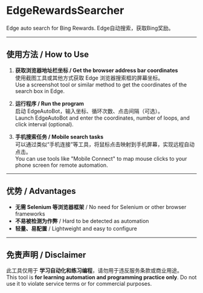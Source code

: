# EdgeRewardsSearcher
Edge auto search for Bing Rewards.   Edge自动搜索，获取Bing奖励。

---
## 使用方法 / How to Use
1. **获取浏览器地址栏坐标 / Get the browser address bar coordinates**  
   使用截图工具或其他方式获取 Edge 浏览器搜索框的屏幕坐标。  
   Use a screenshot tool or similar method to get the coordinates of the search box in Edge.

2. **运行程序 / Run the program**  
   启动 EdgeAutoBot，输入坐标、循环次数、点击间隔（可选）。  
   Launch EdgeAutoBot and enter the coordinates, number of loops, and click interval (optional).

3. **手机搜索任务 / Mobile search tasks**  
   可以通过类似“手机连接”等工具，将鼠标点击映射到手机屏幕，实现远程自动点击。  
   You can use tools like "Mobile Connect" to map mouse clicks to your phone screen for remote automation.

---
## 优势 / Advantages
- **无需 Selenium 等浏览器框架** / No need for Selenium or other browser frameworks  
- **不易被检测为作弊** / Hard to be detected as automation  
- **轻量、易配置** / Lightweight and easy to configure

---

## 免责声明 / Disclaimer
此工具仅用于 **学习自动化和练习编程**，请勿用于违反服务条款或商业用途。  
This tool is **for learning automation and programming practice only**. Do not use it to violate service terms or for commercial purposes.


